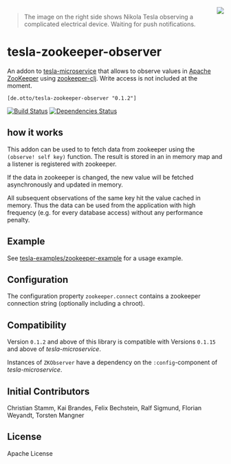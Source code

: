 
<img  align="right" src="https://cloud.githubusercontent.com/assets/379090/8177805/aaafd306-1408-11e5-8d2b-22b7da1cba62.jpg"/>

> The image on the right side shows Nikola Tesla observing a complicated electrical device. Waiting for push notifications.

# tesla-zookeeper-observer

An addon to [tesla-microservice](https://github.com/otto-de/tesla-microservice)
that allows to observe values in [Apache ZooKeeper](https://zookeeper.apache.org/) using [zookeeper-clj](https://github.com/liebke/zookeeper-clj).
Write access is not included at the moment.

`[de.otto/tesla-zookeeper-observer "0.1.2"]`

[![Build Status](https://travis-ci.org/otto-de/tesla-zookeeper-observer.svg)](https://travis-ci.org/otto-de/tesla-zookeeper-observer)
[![Dependencies Status](http://jarkeeper.com/otto-de/tesla-zookeeper-observer/status.svg)](http://jarkeeper.com/otto-de/tesla-zookeeper-observer)

## how it works

This addon can be used to to fetch data from zookeeper using the ```(observe! self key)``` function. The result is stored in an in memory map and a listener is registered with zookeeper.

If the data in zookeeper is changed, the new value will be fetched asynchronously and updated in memory.

All subsequent observations of the same key hit the value cached in memory. Thus the data can be used from the application with high frequency (e.g. for every database access) without any performance penalty. 

## Example

See [tesla-examples/zookeeper-example](https://github.com/otto-de/tesla-examples/tree/master/zookeeper-example) for a usage example.

## Configuration

The configuration property `zookeeper.connect` contains a zookeeper connection string (optionally including a chroot).

## Compatibility

Version `0.1.2` and above of this library is compatible with Versions `0.1.15` and above of _tesla-microservice_.

Instances of `ZKObserver` have a dependency on the `:config`-component of _tesla-microservice_. 

## Initial Contributors

Christian Stamm, Kai Brandes, Felix Bechstein, Ralf Sigmund, Florian Weyandt, Torsten Mangner


## License

Apache License
